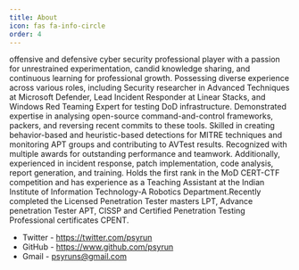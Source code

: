 ```yaml
---
title: About
icon: fas fa-info-circle
order: 4
---
```


offensive and defensive cyber security professional player with a passion for unrestrained experimentation, candid knowledge sharing, and continuous learning for professional growth. Possessing diverse experience across various roles, including Security researcher in Advanced Techniques at Microsoft Defender, Lead Incident Responder at Linear Stacks, and Windows Red Teaming Expert for testing DoD infrastructure. Demonstrated expertise in analysing open-source command-and-control frameworks, packers, and reversing recent commits to these tools. Skilled in creating behavior-based and heuristic-based detections for MITRE techniques and monitoring APT groups and contributing to AVTest results. Recognized with multiple awards for outstanding performance and teamwork. Additionally, experienced in incident response, patch implementation, code analysis, report generation, and training. Holds the first rank in the MoD CERT-CTF competition and has experience as a Teaching Assistant at the Indian Institute of Information Technology-A Robotics Department.Recently completed the Licensed Penetration Tester masters LPT, Advance penetration Tester APT, CISSP and Certified Penetration Testing Professional certificates CPENT.

- Twitter - <https://twitter.com/psyrun>
- GitHub - <https://www.github.com/psyrun>
- Gmail - <psyruns@gmail.com>

